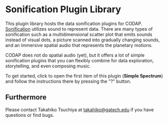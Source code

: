 # Sonification Plugin Library
This plugin library hosts the data sonification plugins for CODAP. [Sonification](https://en.wikipedia.org/wiki/Sonification) utilizes sound to represent data. There are many types of sonification such as a multidimensional scatter plot that emits sounds instead of visual dots, a picture scanned into gradually changing sounds, and an immersive spatial audio that represents the planetary motions.

CODAP does not do spatial audio (yet), but it offers a lot of simple sonification plugins that you can flexibly combine for data exploration, storytelling, and even composing music.

To get started, click to open the first item of this plugin (**Simple Spectrum**) and follow the instructions there by pressing the "?" button.

## Furthermore
Please contact Takahiko Tsuchiya at takahiko@gatech.edu if you have questions or find bugs.